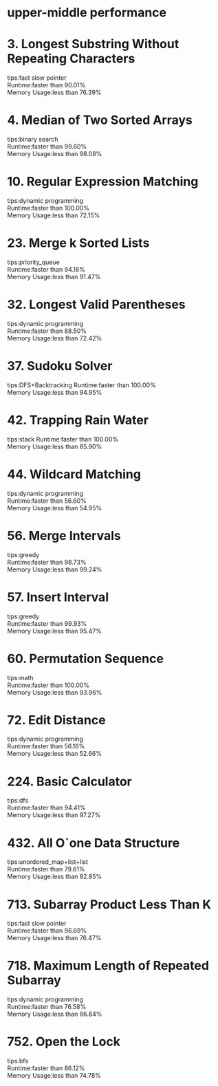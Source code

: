 # upper-middle performance
# 3. Longest Substring Without Repeating Characters
tips:fast slow pointer  
Runtime:faster than 90.01%  
Memory Usage:less than 76.39%
# 4. Median of Two Sorted Arrays
tips:binary search  
Runtime:faster than 99.60%  
Memory Usage:less than 98.08%
# 10. Regular Expression Matching
tips:dynamic programming  
Runtime:faster than 100.00%  
Memory Usage:less than 72.15%
# 23. Merge k Sorted Lists
tips:priority_queue  
Runtime:faster than 94.18%  
Memory Usage:less than 91.47%
# 32. Longest Valid Parentheses
tips:dynamic programming  
Runtime:faster than 88.50%  
Memory Usage:less than 72.42% 
# 37. Sudoku Solver
tips:DFS+Backtracking 
Runtime:faster than 100.00%  
Memory Usage:less than 94.95% 
# 42. Trapping Rain Water
tips:stack 
Runtime:faster than 100.00%  
Memory Usage:less than 85.90% 
# 44. Wildcard Matching
tips:dynamic programming   
Runtime:faster than 56.60%  
Memory Usage:less than 54.95%   
# 56. Merge Intervals
tips:greedy  
Runtime:faster than 98.73%  
Memory Usage:less than 99.24%  
# 57. Insert Interval
tips:greedy  
Runtime:faster than 99.93%   
Memory Usage:less than 95.47%  
# 60. Permutation Sequence
tips:math  
Runtime:faster than 100.00%   
Memory Usage:less than 93.96%   
# 72. Edit Distance
tips:dynamic programming    
Runtime:faster than 56.16%   
Memory Usage:less than 52.66%  
# 224. Basic Calculator
tips:dfs    
Runtime:faster than 94.41%   
Memory Usage:less than 97.27%  
# 432. All O`one Data Structure
tips:unordered_map+list+list  
Runtime:faster than 79.61%  
Memory Usage:less than 82.85%
# 713. Subarray Product Less Than K
tips:fast slow pointer  
Runtime:faster than 96.69%  
Memory Usage:less than 76.47%  
# 718. Maximum Length of Repeated Subarray
tips:dynamic programming    
Runtime:faster than 76.58%    
Memory Usage:less than 96.84%  
# 752. Open the Lock  
tips:bfs  
Runtime:faster than 86.12%  
Memory Usage:less than 74.78%
